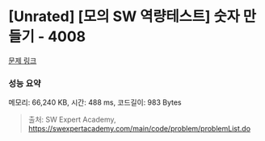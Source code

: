 # [Unrated] [모의 SW 역량테스트] 숫자 만들기 - 4008 

[문제 링크](https://swexpertacademy.com/main/code/problem/problemDetail.do?contestProbId=AWIeRZV6kBUDFAVH) 

### 성능 요약

메모리: 66,240 KB, 시간: 488 ms, 코드길이: 983 Bytes



> 출처: SW Expert Academy, https://swexpertacademy.com/main/code/problem/problemList.do